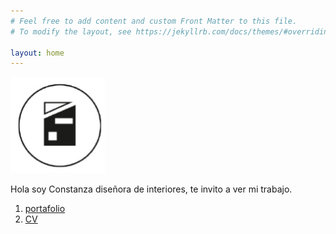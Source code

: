 ```yaml
---
# Feel free to add content and custom Front Matter to this file.
# To modify the layout, see https://jekyllrb.com/docs/themes/#overriding-theme-defaults

layout: home
---
```


<img src="pics/logo.png" alt="alt text" width="30%" height="40%"> 

Hola soy Constanza diseñora de interiores, te invito a ver mi trabajo.

1. [portafolio](files/portafolio_constanzalledo.pdf)
2. [CV](files/cv_constanzalledo.pdf)

